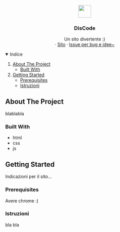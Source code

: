 <p align="center">
  <a href = "https://rodolfi-simone-zhan-sara.github.io">
    <img src="risorse/favicon.ico" width="40" height="40">
  </a>
  <h3 align="center">DisCode</h3>
  <p align="center">
    Un sito divertente :)
    <br />
    ·
    <a href = "https://rodolfi-simone-zhan-sara.github.io">Sito</a>
    ·
    <a href="https://github.com/Rodolfi-Simone-Zhan-Sara/Rodolfi-Simone-Zhan-Sara.github.io/issues">Issue per bug e idee~</a>
  </p>
</p>


<details open="open">
  <summary>Indice</summary>
  <ol>
    <li>
      <a href="#about-the-project">About The Project</a>
      <ul>
        <li><a href="#built-with">Built With</a></li>
      </ul>
    </li>
    <li>
      <a href="#getting-started">Getting Started</a>
      <ul>
        <li><a href="#prerequisites">Prerequisites</a></li>
        <li><a href="#istruzioni">Istruzioni</a></li>
  </ol>
</details>



## About The Project

blablabla


### Built With

* html
* css
* js


## Getting Started

Indicazioni per il sito...

### Prerequisites

Avere chrome :)

### Istruzioni

bla bla
